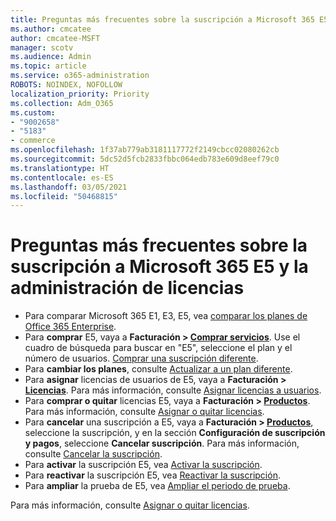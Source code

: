 ```yaml
---
title: Preguntas más frecuentes sobre la suscripción a Microsoft 365 E5
ms.author: cmcatee
author: cmcatee-MSFT
manager: scotv
ms.audience: Admin
ms.topic: article
ms.service: o365-administration
ROBOTS: NOINDEX, NOFOLLOW
localization_priority: Priority
ms.collection: Adm_O365
ms.custom:
- "9002658"
- "5183"
- commerce
ms.openlocfilehash: 1f37ab779ab3181117772f2149cbcc02080262cb
ms.sourcegitcommit: 5dc52d5fcb2833fbbc064edb783e609d8eef79c0
ms.translationtype: HT
ms.contentlocale: es-ES
ms.lasthandoff: 03/05/2021
ms.locfileid: "50468815"
---
```

# <a name="microsoft-365-e5-subscription-and-license-management-faq"></a>Preguntas más frecuentes sobre la suscripción a Microsoft 365 E5 y la administración de licencias

- Para comparar Microsoft 365 E1, E3, E5, vea [comparar los planes de Office 365 Enterprise](https://www.microsoft.com/microsoft-365/business/compare-more-office-365-for-business-plans).
- Para **comprar** E5, vaya a **Facturación > [Comprar servicios](https://go.microsoft.com/fwlink/p/?linkid=868433)**. Use el cuadro de búsqueda para buscar en "E5", seleccione el plan y el número de usuarios. [Comprar una suscripción diferente](https://docs.microsoft.com/microsoft-365/commerce/try-or-buy-microsoft-365#buy-a-different-subscription).
- Para **cambiar los planes**, consulte [Actualizar a un plan diferente](https://docs.microsoft.com/microsoft-365/commerce/subscriptions/upgrade-to-different-plan).
- Para **asignar** licencias de usuarios de E5, vaya a **Facturación > [Licencias](https://go.microsoft.com/fwlink/p/?linkid=842264)**. Para más información, consulte [Asignar licencias a usuarios](https://docs.microsoft.com/microsoft-365/admin/manage/assign-licenses-to-users).
- Para **comprar o quitar** licencias E5, vaya a **Facturación > [Productos](https://go.microsoft.com/fwlink/p/?linkid=842054)**. Para más información, consulte [Asignar o quitar licencias](https://docs.microsoft.com/microsoft-365/commerce/licenses/buy-licenses).
- Para **cancelar** una suscripción a E5, vaya a **Facturación > [Productos](https://go.microsoft.com/fwlink/p/?linkid=842054)**, seleccione la suscripción, y en la sección **Configuración de suscripción y pagos**, seleccione **Cancelar suscripción**. Para más información, consulte [Cancelar la suscripción](https://docs.microsoft.com/microsoft-365/commerce/subscriptions/cancel-your-subscription).
- Para **activar** la suscripción E5, vea [Activar la suscripción](https://docs.microsoft.com/alchemyinsights/activate-your-office-365-subscription).
- Para **reactivar** la suscripción E5, vea [Reactivar la suscripción](https://docs.microsoft.com/alchemyinsights/reactivate-your-subscription).
- Para **ampliar** la prueba de E5, vea [Ampliar el periodo de prueba](https://docs.microsoft.com/microsoft-365/commerce/extend-your-trial).

Para más información, consulte [Asignar o quitar licencias](https://docs.microsoft.com/microsoft-365/commerce/licenses/buy-licenses).